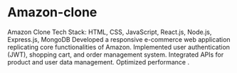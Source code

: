 # Amazon-clone
Amazon Clone Tech Stack: HTML, CSS, JavaScript, React.js, Node.js, Express.js, MongoDB  Developed a responsive e-commerce web application replicating core functionalities of Amazon.  Implemented user authentication (JWT), shopping cart, and order management system.  Integrated APIs for product and user data management.  Optimized performance .
